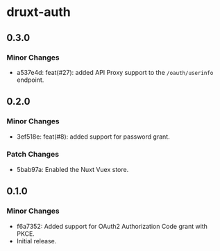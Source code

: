 # druxt-auth

## 0.3.0

### Minor Changes

- a537e4d: feat(#27): added API Proxy support to the `/oauth/userinfo` endpoint.

## 0.2.0

### Minor Changes

- 3ef518e: feat(#8): added support for password grant.

### Patch Changes

- 5bab97a: Enabled the Nuxt Vuex store.

## 0.1.0

### Minor Changes

- f6a7352: Added support for OAuth2 Authorization Code grant with PKCE.
- Initial release.
